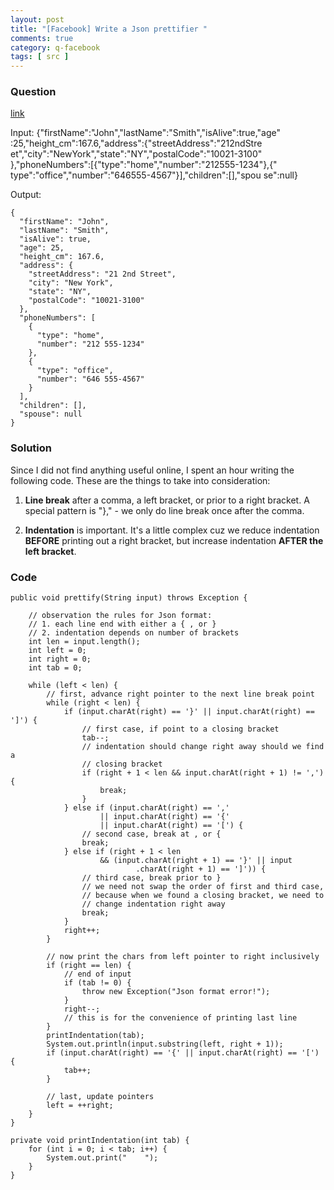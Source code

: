 ```yaml
---
layout: post
title: "[Facebook] Write a Json prettifier "
comments: true
category: q-facebook
tags: [ src ]
---
```


### Question 

[link](http://www.glassdoor.com/Interview/Write-a-function-to-prettify-Json-objects-QTN_151361.htm)

Input:
	{"firstName":"John","lastName":"Smith","isAlive":true,"age" :25,"height_cm":167.6,"address":{"streetAddress":"212ndStre et","city":"NewYork","state":"NY","postalCode":"10021-3100" },"phoneNumbers":[{"type":"home","number":"212555-1234"},{" type":"office","number":"646555-4567"}],"children":[],"spou se":null}

Output:

	{
	  "firstName": "John",
	  "lastName": "Smith",
	  "isAlive": true,
	  "age": 25,
	  "height_cm": 167.6,
	  "address": {
	    "streetAddress": "21 2nd Street",
	    "city": "New York",
	    "state": "NY",
	    "postalCode": "10021-3100"
	  },
	  "phoneNumbers": [
	    {
	      "type": "home",
	      "number": "212 555-1234"
	    },
	    {
	      "type": "office",
	      "number": "646 555-4567"
	    }
	  ],
	  "children": [],
	  "spouse": null
	}

### Solution

Since I did not find anything useful online, I spent an hour writing the following code. These are the things to take into consideration:

1. __Line break__ after a comma, a left bracket, or prior to a right bracket. A special pattern is "}," - we only do line break once after the comma. 

1. __Indentation__ is important. It's a little complex cuz we reduce indentation __BEFORE__ printing out a right bracket, but increase indentation __AFTER the left bracket__. 

### Code

	public void prettify(String input) throws Exception {

		// observation the rules for Json format:
		// 1. each line end with either a { , or }
		// 2. indentation depends on number of brackets
		int len = input.length();
		int left = 0;
		int right = 0;
		int tab = 0;

		while (left < len) {
			// first, advance right pointer to the next line break point
			while (right < len) {
				if (input.charAt(right) == '}' || input.charAt(right) == ']') {
					// first case, if point to a closing bracket
					tab--;
					// indentation should change right away should we find a
					// closing bracket
					if (right + 1 < len && input.charAt(right + 1) != ',') {
						break;
					}
				} else if (input.charAt(right) == ','
						|| input.charAt(right) == '{'
						|| input.charAt(right) == '[') {
					// second case, break at , or {
					break;
				} else if (right + 1 < len
						&& (input.charAt(right + 1) == '}' || input
								.charAt(right + 1) == ']')) {
					// third case, break prior to }
					// we need not swap the order of first and third case,
					// because when we found a closing bracket, we need to
					// change indentation right away
					break;
				}
				right++;
			}

			// now print the chars from left pointer to right inclusively
			if (right == len) {
				// end of input
				if (tab != 0) {
					throw new Exception("Json format error!");
				}
				right--;
				// this is for the convenience of printing last line
			}
			printIndentation(tab);
			System.out.println(input.substring(left, right + 1));
			if (input.charAt(right) == '{' || input.charAt(right) == '[') {
				tab++;
			}

			// last, update pointers
			left = ++right;
		}
	}

	private void printIndentation(int tab) {
		for (int i = 0; i < tab; i++) {
			System.out.print("    ");
		}
	}
